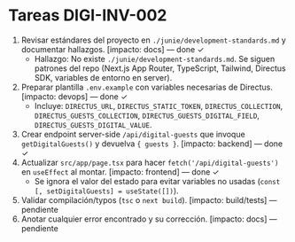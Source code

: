 # Tareas DIGI-INV-002

1. Revisar estándares del proyecto en `./junie/development-standards.md` y documentar hallazgos. [impacto: docs] — done ✓
   - Hallazgo: No existe `./junie/development-standards.md`. Se siguen patrones del repo (Next.js App Router, TypeScript, Tailwind, Directus SDK, variables de entorno en server).
2. Preparar plantilla `.env.example` con variables necesarias de Directus. [impacto: devops] — done ✓
   - Incluye: `DIRECTUS_URL`, `DIRECTUS_STATIC_TOKEN`, `DIRECTUS_COLLECTION`, `DIRECTUS_GUESTS_COLLECTION`, `DIRECTUS_GUESTS_DIGITAL_FIELD`, `DIRECTUS_GUESTS_DIGITAL_VALUE`.
3. Crear endpoint server-side `/api/digital-guests` que invoque `getDigitalGuests()` y devuelva `{ guests }`. [impacto: backend] — done ✓
4. Actualizar `src/app/page.tsx` para hacer `fetch('/api/digital-guests')` en `useEffect` al montar. [impacto: frontend] — done ✓
   - Se ignora el valor del estado para evitar variables no usadas (`const [, setDigitalGuests] = useState([])`).
5. Validar compilación/typos (`tsc` o `next build`). [impacto: build/tests] — pendiente
6. Anotar cualquier error encontrado y su corrección. [impacto: docs] — pendiente
